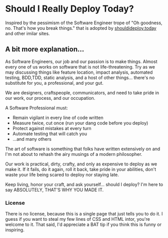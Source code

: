 # Should I Really Deploy Today?

Inspired by the pessimism of the Software Engineer trope of "Oh goodness,
no. That's how you break things." that is adopted by
[shouldideploy.today](https://shouldideploy.today) and other imilar sites.

## A bit more explanation...

As Software Engineers, our job and our passion is to make things. Almost
every one of us works on software that is not life-threatening. Try as we
may discussing things like feature location, impact analysis, automated
testing, BDD,TDD, static analysis, and a host of other things... there's
no substitute for you, a professional, and your gut.

We are designers, craftspeople, communicators, and need to take pride in
our work, our process, and our occupation.

A Software Professional must:
- Remain vigilant in every line of code written
- Measure twice, cut once (run your dang code before you deploy)
- Protect against mistakes at every turn
- Automate testing that will catch you
- ...and many others

The art of software is something that folks have written extensively on
and I'm not about to rehash the airy musings of a modern philosopher.

Our work is practical, dirty, crafty, and only as expensive to deploy as
we make it. If it fails, do it again, roll it back, take pride in your
abilities, don't waste your life being scared to deploy nor staying late.

Keep living, honor your craft, and ask yourself... should I deploy? I'm
here to say ABSOLUTELY, THAT'S WHY YOU MADE IT.

### License

There is no license, because this is a single page that just tells you to
do it. I guess if you want to steal my few lines of CSS and HTML intor,
you're welcome to it. That said, I'd appreciate a BAT tip if you think this is funny
or inspiring.

